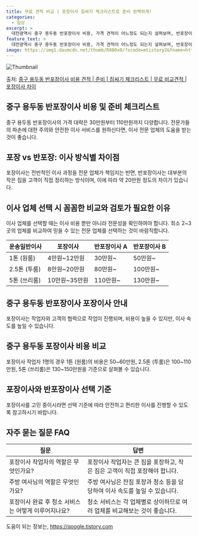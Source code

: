 ```yaml
---
title: 무료 견적 비교 | 포장이사 짐싸기 체크리스트로 준비 완벽하게!
categories:
  - 일상
excerpt: >
  대전광역시 중구 용두동 반포장이사 비용, 가격 견적이 어느정도 되는지 살펴보며, 반포장이사를 준비함에 있어 짐싸기 준비 체크리스트가 무엇인지 보겠습니다. 마지막으로 포장이사와 차이점을 통해 무료 비교견적으로 어떤 것이 더 합리적인 선택인지 공유 드립니다.중구 용두동 포장이사 견적 샘플 보기 👈 클릭중구 용두동 포장이사 가격 살펴보기 👈 클릭중구 용두동 반포장이사 평균 이사 비용평수중구 용두동 평균 이사 비용원룸 이사9평 이하 (1톤)30만원~투룸/쓰리룸 이사16평 ~ 20평 (2.5톤)80만원~쓰리룸 이사21평 (5톤) ~110만원~우리집 무료 이사견적 받기 👈 클릭포장 vs 반포장: 이사 방식별 가장 큰 차이점은?이사를 할 때 포장과 반포장은 가장 많이 비교되는 두 가지 방식인데, 가장 큰 차이점..
feature_text: >
  대전광역시 중구 용두동 반포장이사 비용, 가격 견적이 어느정도 되는지 살펴보며, 반포장이사를 준비함에 있어 짐싸기 준비 체크리스트가 무엇인지 보겠습니다. 마지막으로 포장이사와 차이점을 통해 무료 비교견적으로 어떤 것이 더 합리적인 선택인지 공유 드립니다.중구 용두동 포장이사 견적 샘플 보기 👈 클릭중구 용두동 포장이사 가격 살펴보기 👈 클릭중구 용두동 반포장이사 평균 이사 비용평수중구 용두동 평균 이사 비용원룸 이사9평 이하 (1톤)30만원~투룸/쓰리룸 이사16평 ~ 20평 (2.5톤)80만원~쓰리룸 이사21평 (5톤) ~110만원~우리집 무료 이사견적 받기 👈 클릭포장 vs 반포장: 이사 방식별 가장 큰 차이점은?이사를 할 때 포장과 반포장은 가장 많이 비교되는 두 가지 방식인데, 가장 큰 차이점..
image: https://img1.daumcdn.net/thumb/R800x0/?scode=mtistory2&fname=https%3A%2F%2Fblog.kakaocdn.net%2Fdn%2FboaBXT%2FbtsHduSqrZF%2FN0ikZqmBF4zpPribPG8cZk%2Fimg.webp
---
```


![Thumbnail](https://img1.daumcdn.net/thumb/R800x0/?scode=mtistory2&fname=https%3A%2F%2Fblog.kakaocdn.net%2Fdn%2FboaBXT%2FbtsHduSqrZF%2FN0ikZqmBF4zpPribPG8cZk%2Fimg.webp)

<p>출처: <a href="https://qoogle.tistory.com/9716" rel="dofollow">중구 용두동 반포장이사 비용 견적 | 준비 | 짐싸기 체크리스트 | 무료 비교견적 | 포장이사 차이</a> </p>

## 중구 용두동 반포장이사 비용 및 준비 체크리스트

중구 용두동 반포장이사의 가격 대략은 30만원부터 110만원까지 다양합니다. 전문가들의 파손에 대한 주의와 안전한 이사 서비스를 원하신다면,
이사 전문 업체의 도움을 받는 것이 좋습니다.

## **포장 vs 반포장: 이사 방식별 차이점**

포장이사는 전반적인 이사 과정을 전문 업체가 책임지는 반면, 반포장이사는 대부분의 작은 짐을 고객이 직접 정리하는 방식이며, 이에 따라 약
20만원 정도의 차이가 있습니다.

## **이사 업체 선택 시 꼼꼼한 비교와 검토가 필요한 이유**

이사 업체를 선택할 때는 이사 비용 뿐만 아니라 전문성을 확인하여야 합니다. 최소 2~3곳의 업체를 비교하여 믿을 수 있는 전문 업체를
선택하는 것이 바람직합니다.

**운송일반이사** | **포장이사** | **반포장이사 A** | **반포장이사 B**  
---|---|---|---  
1톤 (원룸) | 4만원~12만원 | 30만원~ | 50만원~  
2.5톤 (투룸) | 8만원~20만원 | 80만원~ | 100만원~  
5톤 (쓰리룸) | 10만원~35만원 | 110만원~ | 130만원~  
  
## 중구 용두동 반포장이사 포장이사 안내

포장이사는 작업자와 고객의 협력으로 작업이 진행되며, 비용이 높을 수 있지만, 이사 속도를 높일 수 있습니다.

## **중구 용두동 포장이사 비용 비교**

포장이사 작업자 1명의 경우 1톤 (원룸)의 비용은 50~60만원, 2.5톤 (투룸)은 100~110만원, 5톤 (쓰리룸)은
130~150만원을 기준으로 살펴볼 수 있습니다.

## **포장이사와 반포장이사 선택 기준**

포장이사를 고민 중이시라면 선택 기준에 따라 안전하고 편리한 이사를 진행할 수 있도록 참고하시기 바랍니다.

## 자주 묻는 질문 FAQ

**질문** | **답변**  
---|---  
포장이사 작업자의 역할은 무엇인가요? | 포장이사 작업자는 큰 짐을 포장하고, 작은 짐은 고객이 직접 포장해야 합니다.  
주방 여사님의 역할은 무엇인가요? | 주방 여사님은 잔짐 포장과 청소 등을 담당하여 이사 속도를 높일 수 있습니다.  
포장이사 완료 후 청소 서비스는 어떻게 이루어지나요? | 청소 서비스는 각 업체별로 상이하므로 여러 업체를 비교해보는 것이 좋습니다.  
  


 

도움이 되는 정보는, <a href="https://qoogle.tistory.com" rel="dofollow">https://qoogle.tistory.com</a>


